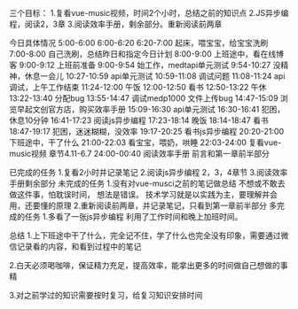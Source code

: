 三个目标：
1.复看vue-music视频，时间2个小时，总结之前的知识点
2.JS异步编程，阅读2，3章
3.阅读效率手册，剩余部分。重新阅读前两章

今日具体情况
5:00-6:00
6:00-6:20 
6:20-7:00 起床，喂宝宝，给宝宝洗刷
7:00-8:00 自己洗刷，总结昨日和指定今日计划
8:00-9:00 上班途中，看在线博客
9:00-9:12 上班前准备
9:00-9:54 始工作，medtapi单元测试
9:54-10:27 没精神，休息一会儿
10:27-10:59 api单元测试
10:59-11:08 调试问题
11:08-11:24 api调试，上午工作结束
11:24-12:00 午饭
12:00-12:50 看书
12:50-13:22 午休
13:22-13:40 分配bug 
13:55-14:47 调试medp1000 文件上传bug 
14:47-15:09 浏览早起文创官方店，购买效率手册
15:09-16:30 api单元测试
16:30-16:41 犯困，休息10分钟
16:41-17:23 阅读js异步编程
17:23-18:14 晚饭
18:14-18:47 看书
18:47-19:17 犯困，迷迷糊糊，没效率
19:17-20:25 看书js异步编程
20:20-21:00 下班途中，干了什么
21:00-22:03 看宝宝，喂奶，哄睡
22:03-24:00 复看vue-music视频 章节4.11-6.7
24:00-00:40 阅读效率手册 前言和第一章前半部分

已完成的任务
1.复看2小时并记录笔记
2.阅读js异步编程 2，3，4章节
3.阅读效率手册剩余部分
未完成的任务
1.没有对vue-musci之前的笔记做总结
不想或不敢去做这件事，怕耽误时间， 想法是错误。
技术学习就是以实践为主，要理解并会用，还要懂的原理
2.重新阅读前两章，并记录笔记，只看到第一章前半部分
多完成的任务
1.多看了一张js异步编程
利用了工作时间和晚上加班时间。


总结
1.上下班途中干了什么，完全记不住，学了什么也完全没有印象，需要通过微信记录看的内容，和看到过程中的笔记

2.白天必须喝咖啡，保证精力充足，提高效率，能拿出更多的时间做自己想做的事精

3.对之前学过的知识需要按时复习，给复习知识安排时间










